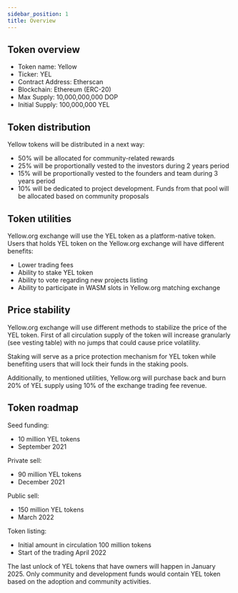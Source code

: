 ```yaml
---
sidebar_position: 1
title: Overview
---
```


## Token overview

- Token name: Yellow
- Ticker: YEL 
- Contract Address: Etherscan 
- Blockchain: Ethereum (ERC-20) 
- Max Supply: 10,000,000,000 DOP
- Initial Supply: 100,000,000 YEL

## Token distribution
Yellow tokens will be distributed in a next way:
- 50% will be allocated for community-related rewards
- 25% will be proportionally vested to the investors during 2 years period
- 15% will be proportionally vested to the founders and team during 3 years period
- 10% will be dedicated to project development. Funds from that pool will be allocated based on community proposals

## Token utilities
Yellow.org exchange will use the YEL token as a platform-native token. Users that holds YEL token on the Yellow.org exchange will have different benefits:
- Lower trading fees
- Ability to stake YEL token
- Ability to vote regarding new projects listing
- Ability to participate in WASM slots in Yellow.org matching exchange

## Price stability
Yellow.org exchange will use different methods to stabilize the price of the YEL token. First of all circulation supply of the token will increase granularly (see vesting table) with no jumps that could cause price volatility.

Staking will serve as a price protection mechanism for YEL token while benefiting users that will lock their funds in the staking pools.

Additionally, to mentioned utilities, Yellow.org will purchase back and burn 20% of YEL supply using 10% of the exchange trading fee revenue.

## Token roadmap
Seed funding: 
- 10 million YEL tokens
- September 2021

Private sell: 
- 90 million YEL tokens
- December 2021

Public sell:
- 150 million YEL tokens
- March 2022

Token listing:
- Initial amount in circulation 100 million tokens
- Start of the trading April 2022

The last unlock of YEL tokens that have owners will happen in January 2025. Only community and development funds would contain YEL token based on the adoption and community activities.

